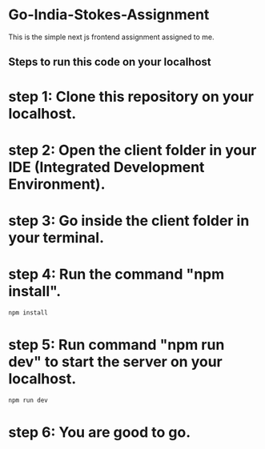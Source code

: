# Go-India-Stokes-Assignment
This is the simple next js frontend assignment assigned to me.

## Steps to run this code on your localhost
# step 1: Clone this repository on your localhost.
# step 2: Open the client folder in your IDE (Integrated Development Environment).
# step 3: Go inside the client folder in your terminal.
# step 4: Run the command "npm install".
```bash
npm install
```
# step 5: Run command "npm run dev" to start the server on your localhost.
```bash
npm run dev
```
# step 6: You are good to go.

